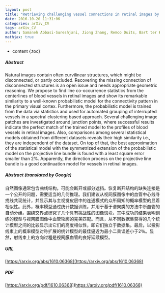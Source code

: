 ```yaml
---
layout: post
title: "Retrieving challenging vessel connections in retinal images by line co-occurrence statistics"
date: 2016-10-20 11:31:06
categories: arXiv_CV
tags: arXiv_CV
author: Samaneh Abbasi-Sureshjani, Jiong Zhang, Remco Duits, Bart ter Haar Romeny
mathjax: true
---
```


* content
{:toc}

##### Abstract
Natural images contain often curvilinear structures, which might be disconnected, or partly occluded. Recovering the missing connection of disconnected structures is an open issue and needs appropriate geometric reasoning. We propose to find line co-occurrence statistics from the centerlines of blood vessels in retinal images and show its remarkable similarity to a well-known probabilistic model for the connectivity pattern in the primary visual cortex. Furthermore, the probabilistic model is trained from the data via statistics and used for automated grouping of interrupted vessels in a spectral clustering based approach. Several challenging image patches are investigated around junction points, where successful results indicate the perfect match of the trained model to the profiles of blood vessels in retinal images. Also, comparisons among several statistical models obtained from different datasets reveals their high similarity i.e., they are independent of the dataset. On top of that, the best approximation of the statistical model with the symmetrized extension of the probabilistic model on the projective line bundle is found with a least square error smaller than 2%. Apparently, the direction process on the projective line bundle is a good continuation model for vessels in retinal images.

##### Abstract (translated by Google)
自然图像通常包含曲线结构，可能会断开或部分遮挡。恢复断开结构的缺失连接是一个公开的问题，需要适当的几何推理。我们建议从视网膜图像中的血管中心线寻找线共现统计，并显示其与主视觉皮层中的连通模式的众所周知的概率模型的显着相似性。此外，概率模型通过统计数据训练，并用于基于谱聚类的方法中断血管的自动分组。围绕交界点研究了几个具有挑战性的图像斑块，其中成功的结果表明训练的模型与视网膜图像中血管轮廓的完美匹配。而且，从不同数据集获得的几个统计模型之间的比较显示出它们的高度相似性，即它们独立于数据集。最后，以投影线束上的概率模型对称扩展的统计模型的最佳逼近为最小二乘误差小于2％。显然，射线束上的方向过程是视网膜血管的良好延续模型。

##### URL
[https://arxiv.org/abs/1610.06368](https://arxiv.org/abs/1610.06368)

##### PDF
[https://arxiv.org/pdf/1610.06368](https://arxiv.org/pdf/1610.06368)

